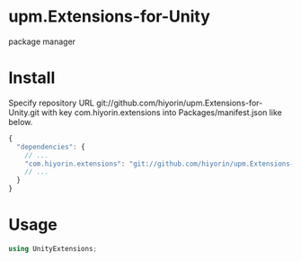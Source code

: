 # upm.Extensions-for-Unity
package manager


# Install
Specify repository URL git://github.com/hiyorin/upm.Extensions-for-Unity.git with key com.hiyorin.extensions into Packages/manifest.json like below.
```javascript
{
  "dependencies": {
    // ...
    "com.hiyorin.extensions": "git://github.com/hiyorin/upm.Extensions-for-Unity.git",
    // ...
  }
}
```


# Usage
```cs
using UnityExtensions;
```
